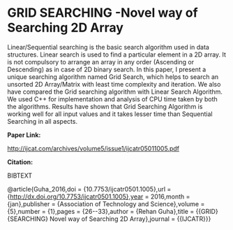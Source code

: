 # GRID SEARCHING -Novel way of Searching 2D Array

Linear/Sequential searching is the basic search algorithm used in data structures. Linear search is used to find a particular element in a 2D array. It is not compulsory to arrange an array in any order (Ascending or Descending) as in case of 2D binary search. In this paper, I present a unique searching algorithm named Grid Search, which helps to search an unsorted 2D Array/Matrix with least time complexity and iteration. We also have compared the Grid searching algorithm with Linear Search Algorithm. We used C++ for implementation and analysis of CPU time taken by both the algorithms. Results have shown that Grid Searching Algorithm is working well for all input values and it takes lesser time than Sequential Searching in all aspects.

**Paper Link:**

http://ijcat.com/archives/volume5/issue1/ijcatr05011005.pdf

**Citation:**

BIBTEXT

@article{Guha_2016,doi = {10.7753/ijcatr0501.1005},url = {http://dx.doi.org/10.7753/ijcatr0501.1005},year = 2016,month = {jan},publisher = {Association of Technology and Science},volume = {5},number = {1},pages = {26--33},author = {Rehan Guha},title = {{GRID} {SEARCHING} Novel way of Searching 2D Array},journal = {{IJCATR}}}
